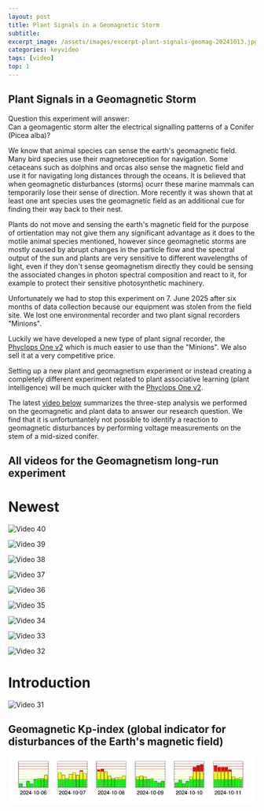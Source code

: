 ```yaml
---
layout: post
title: Plant Signals in a Geomagnetic Storm
subtitle: 
excerpt_image: /assets/images/excerpt-plant-signals-geomag-20241013.jpg
categories: keyvideo
tags: [video]
top: 1
---
```


## Plant Signals in a Geomagnetic Storm 
Question this experiment will answer:  
Can a geomagentic storm alter the electrical signalling patterns of a Conifer (Picea alba)?

We know that animal species can sense the earth's geomagnetic field. Many bird species use their magnetoreception 
for navigation. Some cetaceans such as dolphins and orcas also sense the magnetic field and use it
for navigating long distances through the oceans. It is believed that when geomagnetic disturbances (storms) ocurr
these marine mammals can temporarily lose their sense of direction. More recently it was shown that at least
one ant species uses the geomagnetic field as an additional cue for finding their way back to their nest.

Plants do not move and sensing the earth's magnetic field for the purpose of ortientation may not give them 
any significant advantage as it does to the motile animal species mentioned, 
however since geomagnetic storms are mostly caused by abrupt changes in the particle flow and the spectral output 
of the sun and plants are very sensitive to different wavelengths of light, even if they don't sense geomagnetism 
directly they could be sensing the associated changes in photon spectral composition and react to it, for example to
protect their sensitive photosynthetic machinery. 

Unfortunately we had to stop this experiment on 7. June 2025 after six months of data collection because our 
equipment was stolen from the field site. We lost one environmental recorder and two plant signal recorders "Minions".

Luckily we have developed a new type of plant signal recorder, the [Phyclops One v2](https://phyclops.com/devices/2025/06/01/PhyclopsOneV2-standalone.html) which is much easier to use than the "Minions". We also sell it at a very competitive price. 

Setting up a new plant and geomagnetism experiment or instead creating a completely different experiment related to plant associative learning (plant intelligence) will be much quicker with the [Phyclops One v2](https://phyclops.com/devices/2025/06/01/PhyclopsOneV2-standalone.html).

The latest [video below](https://youtu.be/paGXWCpVTj4) summarizes the three-step analysis we performed on the geomagnetic and plant data to answer our research question. We find that it is unfortuntantely not possible to identify a reaction to geomagnetic disturbances by performing
voltage measurements on the stem of a mid-sized conifer.

## All videos for the Geomagnetism long-run experiment


# Newest  
![Video 40](https://youtu.be/paGXWCpVTj4)  

![Video 39](https://youtu.be/0RqEM4VQv08)  

![Video 38](https://youtu.be/XF-HcaxYZbo)  

![Video 37](https://youtu.be/xIhUCuBbhe8)  

![Video 36](https://youtu.be/W-1yuLkbS0k)  

![Video 35](https://youtu.be/KXOfQnxWrgE)  

![Video 34](https://youtu.be/LDgj4u4BOhs)  

![Video 33](https://youtu.be/V9XIdEd4WZY)  

![Video 32](https://youtu.be/YxRXxnekUQo)  

# Introduction  
![Video 31](https://youtu.be/NXxLGXdeZsM)  




## Geomagnetic Kp-index (global indicator for disturbances of the Earth's magnetic field)
![](/assets/images/geomag-Kp-early-October-2024-Screenshot_2024-11-10_07-15-26.jpg)
